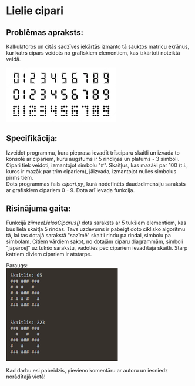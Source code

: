 # Lielie cipari

## Problēmas apraksts:
Kalkulatoros un citās sadzīves iekārtās izmanto tā sauktos matricu ekrānus, kur katrs cipars veidots no grafiskiem elementiem, kas izkārtoti noteiktā veidā.

![Digits](/digits.png)

## Specifikācija:
Izveidot programmu, kura pieprasa ievadīt trīsciparu skaitli un izvada to konsolē ar
cipariem, kuru augstums ir 5 rindiņas un platums - 3 simboli. Cipari tiek veidoti,
izmantojot simbolu "#". Skaitļus, kas mazāki par 100 (t.i., kuros ir mazāk par trim
cipariem), jāizvada, izmantojot nulles simbolus pirms tiem.<br>
Dots programmas fails *cipari.py*, kurā nodefinēts daudzdimensiju saraksts ar grafiskiem cipariem 0 - 9. Dota arī ievada funkcija.

## Risinājuma gaita:
Funkcijā *ziimeeLielosCiparus()* dots saraksts ar 5 tukšiem elementiem, kas būs lielā skaitļa 5 rindas. Tavs uzdevums ir pabeigt doto ciklisko algoritmu tā, lai tas dotajā sarakstā "sazīmē" skaitli rindu pa rindai, simbolu pa simbolam. Citiem vārdiem sakot, no dotajām ciparu diagrammām, simboli "jāpārceļ" uz tukšo sarakstu, vadoties pēc cipariem ievadītajā skaitlī. Starp katriem diviem cipariem ir atstarpe.

Paraugs:<br>
![Paraugs](/paraugs.png)

Kad darbu esi pabeidzis, pievieno komentāru ar autoru un iesniedz norādītajā vietā!
